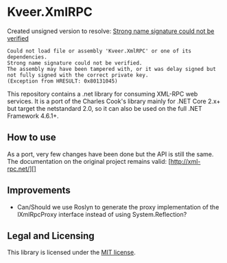 # Kveer.XmlRPC

Created unsigned version to resolve: 
[Strong name signature could not be verified](https://github.com/LordVeovis/xmlrpc/issues/28)

```
Could not load file or assembly 'Kveer.XmlRPC' or one of its dependencies. 
Strong name signature could not be verified. 
The assembly may have been tampered with, or it was delay signed but not fully signed with the correct private key. 
(Exception from HRESULT: 0x80131045)
```

This repository contains a .net library for consuming XML-RPC web services. It is a port of the Charles Cook's library mainly for .NET Core 2.x+ but target the netstandard 2.0, so it can also be used on the full .NET Framework 4.6.1+.

## How to use

As a port, very few changes have been done but the API is still the same. The documentation on the original project remains valid: [http://xml-rpc.net/][]

## Improvements

* Can/Should we use Roslyn to generate the proxy implementation of the IXmlRpcProxy interface instead of using System.Reflection?

## Legal and Licensing

This library is licensed under the [MIT license][].

[MIT license]: https://github.com/LordVeovis/xmlrpc/blob/master/LICENSE
[http://xml-rpc.net/]: https://web.archive.org/web/20210909161907/http://xml-rpc.net/
